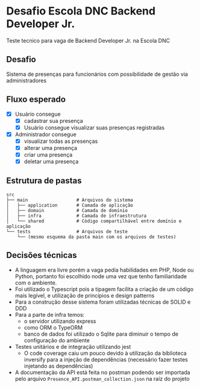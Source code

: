 # Desafio Escola DNC Backend Developer Jr.
Teste tecnico para vaga de Backend Developer Jr. na Escola DNC

## Desafio
Sistema de presenças para funcionários com possibilidade de gestão via administradores

## Fluxo esperado
- [x] Usuário consegue 
  - [x] cadastrar sua presença
  - [x] Usuário consegue visualizar suas presenças registradas
- [x] Administrador consegue 
  - [x] visualizar todas as presenças
  - [x] alterar uma presença
  - [x] criar uma presença
  - [x] deletar uma presença

## Estrutura de pastas
    src
    ├── main                  # Arquivos do sistema  
    │   ├── application       # Camada de aplicação
    │   ├── domain            # Camada de domínio
    │   ├── infra             # Camada de infraestrutura
    │   └── shared            # Código compartilhável entre domínio e aplicação  
    └── tests                 # Arquivos de teste
        └── (mesmo esquema da pasta main com os arquivos de testes)

## Decisões técnicas

- A linguagem era livre porém a vaga pedia habilidades em PHP, Node ou Python, portanto foi escolhido node uma vez que tenho familiaridade com o ambiente.
- Foi utilizado o Typescript pois a tipagem facilita a criação de um código mais legível, e utilização de princípios e design patterns 
- Para a construção desse sistema foram utilizadas técnicas de SOLID e DDD
- Para a parte de infra temos:
  - o servidor utilizando express
  - como ORM o TypeORM
  - banco de dados foi utilizado o Sqlite para diminuir o tempo de configuração do ambiente
- Testes unitários e de integração utilizando jest
  - O code coverage caiu um pouco devido à utilização da biblioteca inversify para a injeção de dependências (necessário fazer testes injetando as dependências)
- A documentação da API está feita no postman podendo ser importada pelo arquivo `Presence_API.postman_collection.json` na raíz do projeto